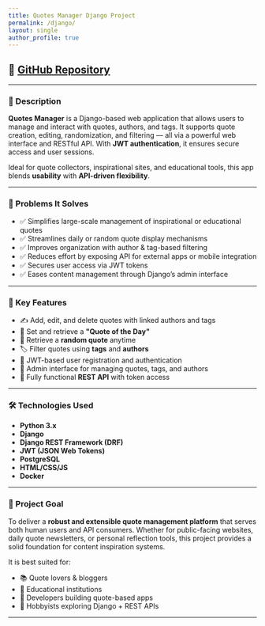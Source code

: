 ```yaml
---
title: Quotes Manager Django Project
permalink: /django/
layout: single
author_profile: true
---
```


## 📂 [GitHub Repository](https://github.com/Mykyta-Harashchenko/Django)  

---

### 📌 Description

**Quotes Manager** is a Django-based web application that allows users to manage and interact with quotes, authors, and tags. It supports quote creation, editing, randomization, and filtering — all via a powerful web interface and RESTful API. With **JWT authentication**, it ensures secure access and user sessions.

Ideal for quote collectors, inspirational sites, and educational tools, this app blends **usability** with **API-driven flexibility**.

---

### 🧩 Problems It Solves

- ✅ Simplifies large-scale management of inspirational or educational quotes  
- ✅ Streamlines daily or random quote display mechanisms  
- ✅ Improves organization with author & tag-based filtering  
- ✅ Reduces effort by exposing API for external apps or mobile integration  
- ✅ Secures user access via JWT tokens  
- ✅ Eases content management through Django’s admin interface  

---

### 🔑 Key Features

- ✍️ Add, edit, and delete quotes with linked authors and tags  
- 🌟 Set and retrieve a **"Quote of the Day"**  
- 🔀 Retrieve a **random quote** anytime  
- 🏷️ Filter quotes using **tags** and **authors**  
- 🔐 JWT-based user registration and authentication  
- 🧾 Admin interface for managing quotes, tags, and authors  
- 🧰 Fully functional **REST API** with token access  

---

### 🛠️ Technologies Used

- **Python 3.x**
- **Django** 
- **Django REST Framework (DRF)** 
- **JWT (JSON Web Tokens)** 
- **PostgreSQL** 
- **HTML/CSS/JS** 
- **Docker** 

---

### 🎯 Project Goal

To deliver a **robust and extensible quote management platform** that serves both human users and API consumers. Whether for public-facing websites, daily quote newsletters, or personal reflection tools, this project provides a solid foundation for content inspiration systems.

It is best suited for:
- 📚 Quote lovers & bloggers  
- 🏫 Educational institutions  
- 📱 Developers building quote-based apps  
- 🧪 Hobbyists exploring Django + REST APIs

---
